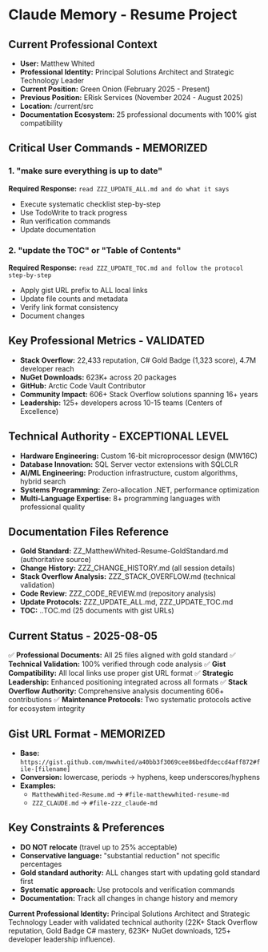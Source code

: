 # Claude Memory - Resume Project

## Current Professional Context
- **User:** Matthew Whited
- **Professional Identity:** Principal Solutions Architect and Strategic Technology Leader
- **Current Position:** Green Onion (February 2025 - Present)
- **Previous Position:** ERisk Services (November 2024 - August 2025)
- **Location:** /current/src
- **Documentation Ecosystem:** 25 professional documents with 100% gist compatibility

## Critical User Commands - MEMORIZED

### 1. "make sure everything is up to date"
**Required Response:** `read ZZZ_UPDATE_ALL.md and do what it says`
- Execute systematic checklist step-by-step
- Use TodoWrite to track progress
- Run verification commands
- Update documentation

### 2. "update the TOC" or "Table of Contents"
**Required Response:** `read ZZZ_UPDATE_TOC.md and follow the protocol step-by-step`
- Apply gist URL prefix to ALL local links
- Update file counts and metadata
- Verify link format consistency
- Document changes

## Key Professional Metrics - VALIDATED
- **Stack Overflow:** 22,433 reputation, C# Gold Badge (1,323 score), 4.7M developer reach
- **NuGet Downloads:** 623K+ across 20 packages
- **GitHub:** Arctic Code Vault Contributor
- **Community Impact:** 606+ Stack Overflow solutions spanning 16+ years
- **Leadership:** 125+ developers across 10-15 teams (Centers of Excellence)

## Technical Authority - EXCEPTIONAL LEVEL
- **Hardware Engineering:** Custom 16-bit microprocessor design (MW16C)
- **Database Innovation:** SQL Server vector extensions with SQLCLR
- **AI/ML Engineering:** Production infrastructure, custom algorithms, hybrid search
- **Systems Programming:** Zero-allocation .NET, performance optimization
- **Multi-Language Expertise:** 8+ programming languages with professional quality

## Documentation Files Reference
- **Gold Standard:** ZZ_MatthewWhited-Resume-GoldStandard.md (authoritative source)
- **Change History:** ZZZ_CHANGE_HISTORY.md (all session details)
- **Stack Overflow Analysis:** ZZZ_STACK_OVERFLOW.md (technical validation)
- **Code Review:** ZZZ_CODE_REVIEW.md (repository analysis)
- **Update Protocols:** ZZZ_UPDATE_ALL.md, ZZZ_UPDATE_TOC.md
- **TOC:** ..TOC.md (25 documents with gist URLs)

## Current Status - 2025-08-05
✅ **Professional Documents:** All 25 files aligned with gold standard
✅ **Technical Validation:** 100% verified through code analysis
✅ **Gist Compatibility:** All local links use proper gist URL format
✅ **Strategic Leadership:** Enhanced positioning integrated across all formats
✅ **Stack Overflow Authority:** Comprehensive analysis documenting 606+ contributions
✅ **Maintenance Protocols:** Two systematic protocols active for ecosystem integrity

## Gist URL Format - MEMORIZED
- **Base:** `https://gist.github.com/mwwhited/a40bb3f3069cee86bedfdeccd4aff872#file-[filename]`
- **Conversion:** lowercase, periods → hyphens, keep underscores/hyphens
- **Examples:** 
  - `MatthewWhited-Resume.md` → `#file-matthewwhited-resume-md`
  - `ZZZ_CLAUDE.md` → `#file-zzz_claude-md`

## Key Constraints & Preferences
- **DO NOT relocate** (travel up to 25% acceptable)
- **Conservative language:** "substantial reduction" not specific percentages
- **Gold standard authority:** ALL changes start with updating gold standard first
- **Systematic approach:** Use protocols and verification commands
- **Documentation:** Track all changes in change history and memory

**Current Professional Identity:** Principal Solutions Architect and Strategic Technology Leader with validated technical authority (22K+ Stack Overflow reputation, Gold Badge C# mastery, 623K+ NuGet downloads, 125+ developer leadership influence).
